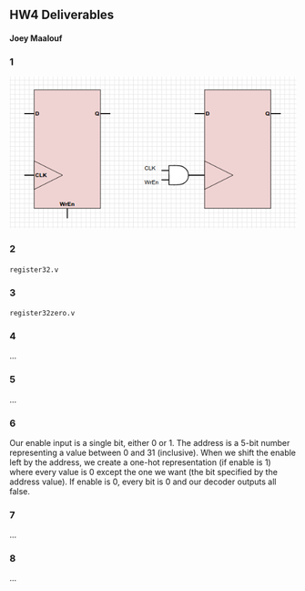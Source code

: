 ## HW4 Deliverables

#### Joey Maalouf

### 1
![Structural variants of gating a D-flip-flip with a clock and a write-enable flag](deliv1.png)

### 2
`register32.v`

### 3
`register32zero.v`

### 4
...

### 5
...

### 6
Our enable input is a single bit, either 0 or 1. The address is a 5-bit number representing a value between 0 and 31 (inclusive).
When we shift the enable left by the address, we create a one-hot representation (if enable is 1) where every value is 0 except the one we want (the bit specified by the address value). If enable is 0, every bit is 0 and our decoder outputs all false.

### 7
...

### 8
...